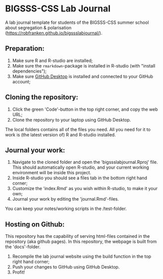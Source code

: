 # BIGSSS-CSS Lab Journal
A lab journal template for students of the BIGSSS-CSS summer school about segregation & polarisation (https://robfranken.github.io/bigssslabjournal/).


## Preparation:

1. Make sure R and R-studio are installed;
2. Make sure the `rmarkdown`-package is installed in R-studio (with "install dependencies");
3. Make sure [GitHub Desktop](https://desktop.github.com) is installed and connected to your GitHub account;

## Cloning the repository:

1. Click the green 'Code'-button in the top right corner, and copy the web URL;
2. Clone the repository to your laptop using GitHub Desktop.

The local folders contains all of the files you need. All you need for it to work is (the latest version of) R and R-studio installed.

## Journal your work:

1. Navigate to the cloned folder and open the 'bigssslabjournal.Rproj' file. This should automatically open R-studio, and your current working environment will be inside this project.
2. Inside R-studio you should see a files tab in the bottom right hand corner; 
3. Customize the 'index.Rmd' as you wish within R-studio, to make it your own;
4. Journal your work by editing the 'journal.Rmd'-files.

You can keep your notes/working scripts in the /test-folder.

## Hosting on Github:

This repository has the capability of serving html-files contained in the repository (aka github pages).
In this repository, the webpage is built from the 'docs'-folder.

1. Recompile the lab journal website using the build function in the top right hand corner;
2. Push your changes to GitHub using GitHub Desktop.
3. Profit!